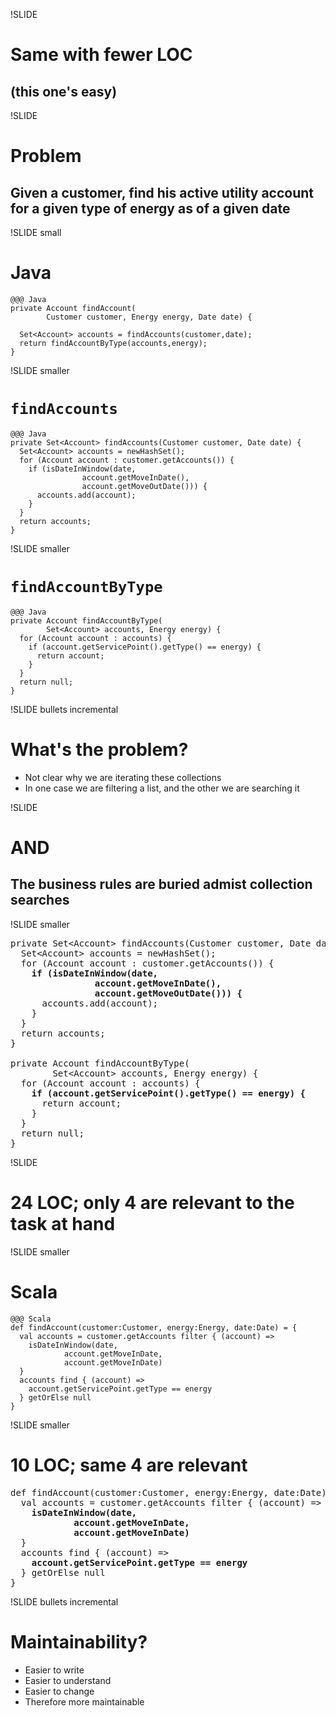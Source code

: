 !SLIDE 
# Same with fewer LOC
## (this one's easy)

!SLIDE 
# Problem
## Given a customer, find his active utility account for a given type of energy as of a given date

!SLIDE small
# Java
    @@@ Java
    private Account findAccount(
            Customer customer, Energy energy, Date date) {

      Set<Account> accounts = findAccounts(customer,date);
      return findAccountByType(accounts,energy);
    }

!SLIDE smaller
# <code>findAccounts</code>

    @@@ Java
    private Set<Account> findAccounts(Customer customer, Date date) {
      Set<Account> accounts = newHashSet();
      for (Account account : customer.getAccounts()) {
        if (isDateInWindow(date, 
                    account.getMoveInDate(), 
                    account.getMoveOutDate())) {
          accounts.add(account);
        }
      }
      return accounts;
    }

!SLIDE smaller
# <code>findAccountByType</code>

    @@@ Java
    private Account findAccountByType(
            Set<Account> accounts, Energy energy) {
      for (Account account : accounts) {
        if (account.getServicePoint().getType() == energy) {
          return account;
        }
      }
      return null;
    }

!SLIDE bullets incremental
# What's the problem?
* Not clear why we are iterating these collections
* In one case we are filtering a list, and the other we are searching it

!SLIDE
# AND
## The business rules are buried admist collection searches

!SLIDE smaller

<pre>
private Set&lt;Account&gt; findAccounts(Customer customer, Date date) {
  Set&lt;Account&gt; accounts = newHashSet();
  for (Account account : customer.getAccounts()) {
    <b>if (isDateInWindow(date,
                account.getMoveInDate(), 
                account.getMoveOutDate())) {</b>
      accounts.add(account);
    }
  }
  return accounts;
}

private Account findAccountByType(
        Set&lt;Account&gt; accounts, Energy energy) {
  for (Account account : accounts) {
    <b>if (account.getServicePoint().getType() == energy) {</b>
      return account;
    }
  }
  return null;
}
</pre>

!SLIDE 
# 24 LOC; only 4 are relevant to the task at hand

!SLIDE smaller
# Scala 

    @@@ Scala
    def findAccount(customer:Customer, energy:Energy, date:Date) = {
      val accounts = customer.getAccounts filter { (account) => 
        isDateInWindow(date,
                account.getMoveInDate,
                account.getMoveInDate)
      }
      accounts find { (account) => 
        account.getServicePoint.getType == energy
      } getOrElse null
    }

!SLIDE smaller
# 10 LOC; same 4 are relevant
<pre>
def findAccount(customer:Customer, energy:Energy, date:Date) = {
  val accounts = customer.getAccounts filter { (account) => 
    <b>isDateInWindow(date,
            account.getMoveInDate,
            account.getMoveInDate)</b>
  }
  accounts find { (account) => 
    <b>account.getServicePoint.getType == energy</b>
  } getOrElse null
}
</pre>

!SLIDE bullets incremental
# Maintainability?
* Easier to write
* Easier to understand
* Easier to change
* Therefore more maintainable


